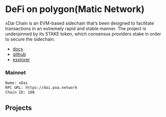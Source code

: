 # DeFi on polygon(Matic Network)
xDai Chain is an EVM-based sidechain that’s been designed to facilitate transactions in an extremely rapid and stable manner. The project is underpinned by its STAKE token, which consensus providers stake in order to secure the sidechain.
- [docs](https://www.xdaichain.com/)
- [github](https://github.com/xdaichain)
- [explorer](https://blockscout.com/poa/xdai)

### Mainnet
```txt
Name: xDai
RPC URL: https://dai.poa.network
Chain ID: 100
```

## Projects
